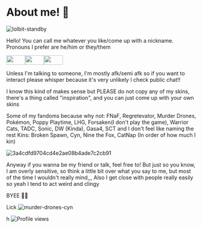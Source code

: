 # About me! 🥌

![lolbit-standby](https://raw.githubusercontent.com/xSnow-Fall/xSnow-Fall/refs/heads/main/lolbit-please-stand-by.gif)

Hello! You can call me whatever you like/come up with a nickname. Pronouns I prefer are he/him or they/them 

<img src="https://github.com/user-attachments/assets/a03e972a-34f3-48b5-a8f6-887d0869a6b8" width="50" height="25" /><img src="https://github.com/user-attachments/assets/0ab691ef-1a4f-4cb7-805f-99dab2d5779e" width="50" height="25" /><img src="https://github.com/user-attachments/assets/20b43422-1e96-43f8-ac77-7f1f42a0e0ac" width="50" height="25" />

Unless I'm talking to someone, I'm mostly afk/semi afk so if you want to interact please whisper because it's very unlikely I check public chat!!

I know this kind of makes sense but PLEASE do not copy any of my skins, there's a thing called "inspiration", and you can just come up with your own skins

Some of my fandoms because why not: FNaF, Regretevator, Murder Drones, Pokémon, Poppy Playtime, LHG, Forsaken(I don't play the game), Warrior Cats, TADC, Sonic, DW (Kinda), Gasa4, SCT and I don't feel like naming the rest
Kins: Broken Spawn, Cyn, Nine the Fox, CatNap (In order of how much I kin)

![3a4cdfd9704cd4e2ae08b4ade7c2cb91](https://github.com/user-attachments/assets/9cafc977-cc03-4018-9c8d-9905d5716812)

Anyway if you wanna be my friend or talk, feel free to! But just so you know, I am overly sensitive, so think a little bit over what you say to me, but most of the time I wouldn't really mind,,, Also I get close with people really easily so yeah I tend to act weird and clingy

BYEE 👋😼

Lick
![murder-drones-cyn](https://github.com/user-attachments/assets/e3aca81d-4a29-42dc-885a-b4983a24fad6)




h
![Profile views](https://komarev.com/ghpvc/?username=CynDotEXE)
